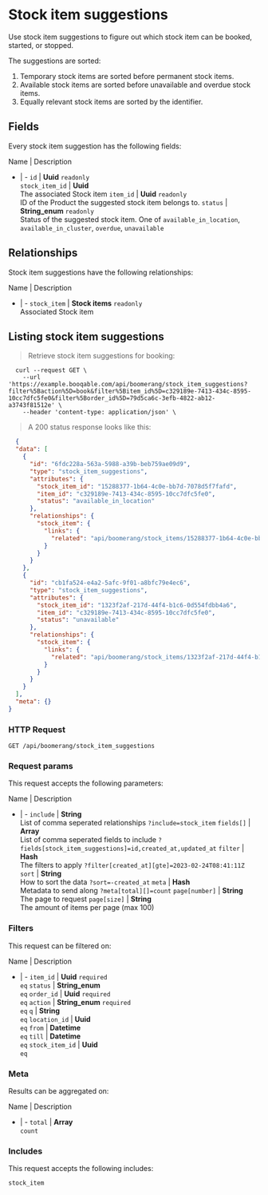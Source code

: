 # Stock item suggestions

Use stock item suggestions to figure out which stock item can be booked,
started, or stopped.

The suggestions are sorted:
  1. Temporary stock items are sorted before permanent stock items.
  2. Available stock items are sorted before unavailable and overdue stock items.
  3. Equally relevant stock items are sorted by the identifier.

## Fields
Every stock item suggestion has the following fields:

Name | Description
- | -
`id` | **Uuid** `readonly`<br>
`stock_item_id` | **Uuid** <br>The associated Stock item
`item_id` | **Uuid** `readonly`<br>ID of the Product the suggested stock item belongs to.
`status` | **String_enum** `readonly`<br>Status of the suggested stock item. One of `available_in_location`, `available_in_cluster`, `overdue`, `unavailable` 


## Relationships
Stock item suggestions have the following relationships:

Name | Description
- | -
`stock_item` | **Stock items** `readonly`<br>Associated Stock item


## Listing stock item suggestions



> Retrieve stock item suggestions for booking:

```shell
  curl --request GET \
    --url 'https://example.booqable.com/api/boomerang/stock_item_suggestions?filter%5Baction%5D=book&filter%5Bitem_id%5D=c329189e-7413-434c-8595-10cc7dfc5fe0&filter%5Border_id%5D=79d5ca6c-3efb-4822-ab12-a3743f81512e' \
    --header 'content-type: application/json' \
```

> A 200 status response looks like this:

```json
  {
  "data": [
    {
      "id": "6fdc228a-563a-5988-a39b-beb759ae09d9",
      "type": "stock_item_suggestions",
      "attributes": {
        "stock_item_id": "15288377-1b64-4c0e-bb7d-7078d5f7fafd",
        "item_id": "c329189e-7413-434c-8595-10cc7dfc5fe0",
        "status": "available_in_location"
      },
      "relationships": {
        "stock_item": {
          "links": {
            "related": "api/boomerang/stock_items/15288377-1b64-4c0e-bb7d-7078d5f7fafd"
          }
        }
      }
    },
    {
      "id": "cb1fa524-e4a2-5afc-9f01-a8bfc79e4ec6",
      "type": "stock_item_suggestions",
      "attributes": {
        "stock_item_id": "1323f2af-217d-44f4-b1c6-0d554fdbb4a6",
        "item_id": "c329189e-7413-434c-8595-10cc7dfc5fe0",
        "status": "unavailable"
      },
      "relationships": {
        "stock_item": {
          "links": {
            "related": "api/boomerang/stock_items/1323f2af-217d-44f4-b1c6-0d554fdbb4a6"
          }
        }
      }
    }
  ],
  "meta": {}
}
```

### HTTP Request

`GET /api/boomerang/stock_item_suggestions`

### Request params

This request accepts the following parameters:

Name | Description
- | -
`include` | **String** <br>List of comma seperated relationships `?include=stock_item`
`fields[]` | **Array** <br>List of comma seperated fields to include `?fields[stock_item_suggestions]=id,created_at,updated_at`
`filter` | **Hash** <br>The filters to apply `?filter[created_at][gte]=2023-02-24T08:41:11Z`
`sort` | **String** <br>How to sort the data `?sort=-created_at`
`meta` | **Hash** <br>Metadata to send along `?meta[total][]=count`
`page[number]` | **String** <br>The page to request
`page[size]` | **String** <br>The amount of items per page (max 100)


### Filters

This request can be filtered on:

Name | Description
- | -
`item_id` | **Uuid** `required`<br>`eq`
`status` | **String_enum** <br>`eq`
`order_id` | **Uuid** `required`<br>`eq`
`action` | **String_enum** `required`<br>`eq`
`q` | **String** <br>`eq`
`location_id` | **Uuid** <br>`eq`
`from` | **Datetime** <br>`eq`
`till` | **Datetime** <br>`eq`
`stock_item_id` | **Uuid** <br>`eq`


### Meta

Results can be aggregated on:

Name | Description
- | -
`total` | **Array** <br>`count`


### Includes

This request accepts the following includes:

`stock_item`





